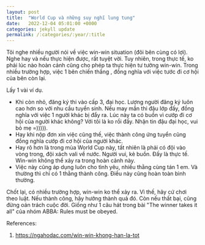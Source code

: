 ```yaml
---
layout: post
title:  "World Cup và những suy nghĩ lung tung"
date:   2022-12-04 05:01:00 +0000
categories: jekyll update
permalink: /:categories/:year/:title
---
```


Tôi nghe nhiều người nói về việc win-win situation (đôi bên cùng có lợi). Nghe hay và nếu thực hiện được, rất tuyệt vời. Tuy nhiên, trong thực tế, ko phải lúc nào hoàn cảnh cũng cho phép ta thực hiện tư tưởng win-win. Trong nhiều trường hợp, việc 1 bên chiến thắng , đồng nghĩa với việc tước đi cơ hội của bên còn lại.
 
Lấy 1 vài ví dụ.
- Khi còn nhỏ, đăng ký thi vào cấp 3, đại học. Lượng người đăng ký luôn cao hơn so với nhu cầu tuyển sinh. Nếu may mắn thi đậu lớp đấy, đồng nghĩa với việc 1 người khác bị đẩy ra. Lúc này ta có buồn vì cướp đi cơ hội của người khác không? Với tôi là ko rồi đấy. Nhận tin đậu đại học, vui bỏ mẹ =))))).
- Hay khi nộp đơn xin việc cũng thế, việc thành công ứng tuyển cũng đồng nghĩa cướp đi cơ hội của người khác.
- Hay rõ hơn là trong mùa World Cup này, tất nhiên là phải có đội vào vòng trong, đội xách vali về nước. Người vui, kẻ buồn. Đấy là thực tế. Win-win không thể xảy ra trong hoàn cảnh này.
- Việc này cũng áp dụng luôn cho tình yêu, nhiều thằng cùng tán 1 em. Và thường thì chỉ có 1 thằng thành công. Điều này cũng hoàn toàn bình thường.
 
Chốt lại, có nhiều trường hợp, win-win ko thể xảy ra. Vì thế, hãy cứ chơi theo luật. Nếu thành công, hãy hưởng thành quả đó. Còn nếu thất bại, cũng đừng oán trách cuộc đời. Giống như 1 câu hát trong bài "The winner takes it all" của nhóm ABBA: Rules must be obeyed.

References:
1. https://ngahodac.com/win-win-khong-han-la-tot